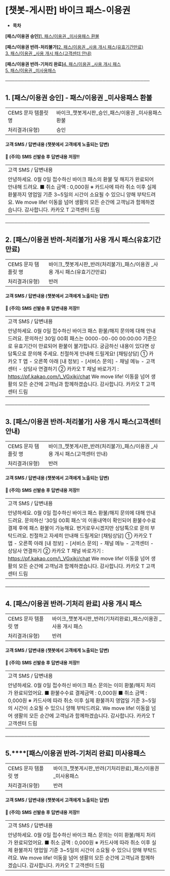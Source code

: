 # [챗봇-게시판] 바이크 패스-이용권

* **목차**

**[패스/이용권 승인]**[1. 패스/이용권 \_미사용패스 환불](#h_01JA9RN2N9G8H7Y8C1GEJ9BYB5)

**[패스/이용권 반려-처리불가]**[2. 패스/이용권 \_사용 개시 패스(유효기간만료)](#h_01JWA91KHPE78MXNB6H42A438F)  
[3. 패스/이용권 \_사용 개시 패스(고객센터 안내)](#h_01JWAAKEBC6YD2MB6375HHJC7P)  
  
**[패스/이용권 반려-기처리 완료]**[4. 패스/이용권 \_사용 개시 패스](#h_01JWA7ZZQYP3VAJDX2225J1T1W)  
[5. 패스/이용권 \_미사용패스](#h_01JWAAKEBCP9183572WGYC9FNM)

**──────────────────────────────────────────────**

**1. [패스/이용권 승인] - 패스/이용권 \_미사용패스 환불**
--------------------------------------

|  |  |
| --- | --- |
| CEMS 문자 템플릿 명 | 바이크\_챗봇게시판\_승인\_패스/이용권 \_미사용패스 환불 |
| 처리결과(유형) | 승인 |

#### 

#### **고객 SMS / 답변내용 (챗봇에서 고객에게 노출되는 답변)**

****🚨 (주의) SMS 선발송 후 답변내용 저장!!****

|  |  |
| --- | --- |
| 고객 SMS / 답변내용 | |
| 안녕하세요.  0월 0일 접수하신 바이크 패스의 환불 및 해지가 완료되어 안내해 드려요.  ■ 취소 금액 : 0,000원 ※ 카드사에 따라 취소 이후 실제 환불까지 영업일 기준 3~5일의 시간이 소요될 수 있으니 양해 부탁드려요.  We move life!  이동을 넘어 생활의 모든 순간에 고객님과 함께하겠습니다.  감사합니다.  카카오 T 고객센터 드림 | |

**──────────────────────────────────────────────**

**2. [패스/이용권 반려-처리불가] 사용 개시 패스(유효기간만료)**
----------------------------------------

|  |  |
| --- | --- |
| CEMS 문자 템플릿 명 | 바이크\_챗봇게시판\_반려(처리불가)\_패스/이용권 \_사용 개시 패스(유효기간만료) |
| 처리결과(유형) | 반려 |

#### 

#### **고객 SMS / 답변내용 (챗봇에서 고객에게 노출되는 답변)**

****🚨 (주의) SMS 선발송 후 답변내용 저장!!****

|  |  |
| --- | --- |
| 고객 SMS / 답변내용 | |
| 안녕하세요.  0월 0일 접수하신 바이크 패스 환불/해지 문의에 대해 안내드려요.  문의하신 30일 00회 패스는 0000-00-00 00:00:00 기준으로 유효기간이 만료되어 환불이 불가합니다.  궁금하신 내용이 있다면 상담톡으로 문의해 주세요. 친절하게 안내해 드릴게요!  [채팅상담] ① 카카오 T 앱 - 오른쪽 아래 [내 정보] - [서비스 문의] - 채널 메뉴 - 고객센터 - 상담사 연결하기 ② 카카오 T 채널 바로가기 : https://pf.kakao.com/\_VGxikj/chat  We move life!  이동을 넘어 생활의 모든 순간에 고객님과 함께하겠습니다.  감사합니다.  카카오 T 고객센터 드림 | |

**──────────────────────────────────────────────**

**3.** **[패스/이용권 반려-처리불가] 사용 개시 패스(고객센터 안내)**
---------------------------------------------

|  |  |
| --- | --- |
| CEMS 문자 템플릿 명 | 바이크\_챗봇게시판\_반려(처리불가)\_패스/이용권 \_사용 개시 패스(고객센터 안내) |
| 처리결과(유형) | 반려 |

#### 

#### **고객 SMS / 답변내용 (챗봇에서 고객에게 노출되는 답변)**

****🚨 (주의) SMS 선발송 후 답변내용 저장!!****

|  |  |
| --- | --- |
| 고객 SMS / 답변내용 | |
| 안녕하세요.  0월 0일 접수하신 바이크 패스 환불/해지 문의에 대해 안내드려요.  문의하신 '30일 00회 패스'의 이용내역이 확인되어  환불수수료 결제 후에 패스 환불이 가능해요.  번거로우시겠지만 상담톡으로 문의 부탁드려요. 친절하고 자세히 안내해 드릴게요!  [채팅상담] ① 카카오 T 앱 - 오른쪽 아래 [내 정보] - [서비스 문의] - 채널 메뉴 - 고객센터 - 상담사 연결하기 ② 카카오 T 채널 바로가기 : https://pf.kakao.com/\_VGxikj/chat  We move life!  이동을 넘어 생활의 모든 순간에 고객님과 함께하겠습니다.  감사합니다.  카카오 T 고객센터 드림 | |

**──────────────────────────────────────────────**

**4. [패스/이용권 반려-기처리 완료] 사용 개시 패스**
----------------------------------

|  |  |
| --- | --- |
| CEMS 문자 템플릿 명 | 바이크\_챗봇게시판\_반려(기처리완료)\_패스/이용권 \_사용 개시 패스 |
| 처리결과(유형) | 반려 |

#### 

#### **고객 SMS / 답변내용 (챗봇에서 고객에게 노출되는 답변)**

****🚨 (주의) SMS 선발송 후 답변내용 저장!!****

|  |  |
| --- | --- |
| 고객 SMS / 답변내용 | |
| 안녕하세요.  0월 0일 접수하신 바이크 패스 문의는 이미 환불/해지 처리가 완료되었어요.  ■ 환불수수료 결제금액 : 0,000원 ■ 취소 금액 : 0,000원 ※ 카드사에 따라 취소 이후 실제 환불까지 영업일 기준 3~5일의 시간이 소요될 수 있으니 양해 부탁드려요.  We move life!  이동을 넘어 생활의 모든 순간에 고객님과 함께하겠습니다.  감사합니다.  카카오 T 고객센터 드림 | |

**──────────────────────────────────────────────**

**5.****[패스/이용권 반려-기처리 완료] 미사용패스**
----------------------------------

|  |  |
| --- | --- |
| CEMS 문자 템플릿 명 | 바이크\_챗봇게시판\_반려(기처리완료)\_패스/이용권 \_미사용패스 |
| 처리결과(유형) | 반려 |

#### 

#### **고객 SMS / 답변내용 (챗봇에서 고객에게 노출되는 답변)**

****🚨 (주의) SMS 선발송 후 답변내용 저장!!****

|  |  |
| --- | --- |
| 고객 SMS / 답변내용 | |
| 안녕하세요.  0월 0일 접수하신 바이크 패스 문의는 이미 환불/해지 처리가 완료되었어요.  ■ 취소 금액 : 0,000원 ※ 카드사에 따라 취소 이후 실제 환불까지 영업일 기준 3~5일의 시간이 소요될 수 있으니 양해 부탁드려요.  We move life!  이동을 넘어 생활의 모든 순간에 고객님과 함께하겠습니다.  감사합니다.  카카오 T 고객센터 드림 | |